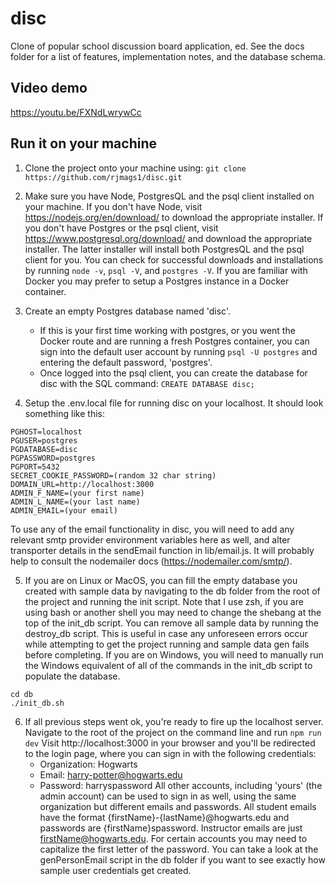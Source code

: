 # disc
Clone of popular school discussion board application, ed. See the
docs folder for a list of features, implementation notes, and the
database schema.


## Video demo
https://youtu.be/FXNdLwrywCc


## Run it on your machine
1. Clone the project onto your machine using:
```git clone https://github.com/rjmags1/disc.git```

2. Make sure you have Node, PostgresQL and the psql client installed on your 
machine. If you don't have Node, visit https://nodejs.org/en/download/ to download the appropriate installer. If you don't have Postgres or the psql client, visit https://www.postgresql.org/download/ and download the appropriate installer. The latter installer will install both PostgresQL and the psql client for you. You can check for successful downloads and installations by running 
`node -v`, `psql -V`, and `postgres -V`.
If you are familiar with Docker you may prefer to setup a Postgres instance in a Docker container.

3. Create an empty Postgres database named 'disc'. 
    - If this is your first time working with postgres, or you went the Docker route and are running a fresh Postgres container, you can sign into the default user account by running 
    ```psql -U postgres```
    and entering the default password, 'postgres'. 
    - Once logged into the psql client,
    you can create the database for disc with the SQL command:
    ```CREATE DATABASE disc;```

4. Setup the .env.local file for running disc on your localhost. It should
look something like this:
```
PGHOST=localhost
PGUSER=postgres
PGDATABASE=disc
PGPASSWORD=postgres
PGPORT=5432
SECRET_COOKIE_PASSWORD=(random 32 char string)
DOMAIN_URL=http://localhost:3000
ADMIN_F_NAME=(your first name)
ADMIN_L_NAME=(your last name)
ADMIN_EMAIL=(your email)
```
To use any of the email functionality in disc, you will need to
add any relevant smtp provider environment variables here as well, and alter
transporter details in the sendEmail function in lib/email.js. It will probably
help to consult the nodemailer docs (https://nodemailer.com/smtp/).

5. If you are on Linux or MacOS, you can fill the empty database you created
with sample data by navigating to the db folder from the root of the project 
and running the init script. Note that I use zsh, if you are using bash or another shell you may need to 
change the shebang at the top of the init_db script. You can remove all sample
data by running the destroy_db script. This is useful in case any unforeseen
errors occur while attempting to get the project running and sample data gen
fails before completing. If you are on Windows, you will need to manually run the Windows equivalent of
all of the commands in the init_db script to populate the database.
```
cd db
./init_db.sh
```


6. If all previous steps went ok, you're ready to fire up the localhost server. Navigate to the root of the project on the command line and run
```npm run dev```
Visit http://localhost:3000 in your browser and you'll be redirected to the login
page, where you can sign in with the following credentials:
    - Organization: Hogwarts
    - Email: harry-potter@hogwarts.edu
    - Password: harryspassword
    All other accounts, including 'yours' (the admin account) can be used to sign in
    as well, using the same organization but different emails and passwords. All student emails have the format {firstName}-{lastName}@hogwarts.edu and passwords
    are {firstName}spassword. Instructor emails are just firstName@hogwarts.edu.
    For certain accounts you may need to capitalize the first letter of the password.
    You can take a look at the genPersonEmail script in the db folder if you want
    to see exactly how sample user credentials get created.